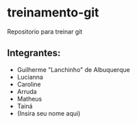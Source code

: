 treinamento-git
===============

Repositorio para treinar git


Integrantes:
-------------
 * Guilherme "Lanchinho" de Albuquerque
 * Lucianna
 * Caroline
 * Arruda
 * Matheus
 * Tainá 
 * (Insira seu nome aqui)
 
